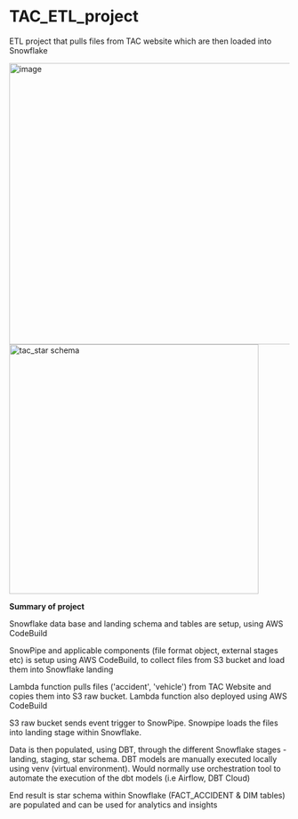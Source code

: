 # TAC_ETL_project
ETL project that pulls files from TAC website which are then loaded into Snowflake


<img width="505" alt="image" src="https://github.com/user-attachments/assets/238f2ce5-6b2a-4cab-86e5-10172dc50a0c">

<img width="448" alt="tac_star schema" src="https://github.com/user-attachments/assets/ffa91e3c-eb7d-46de-8cb0-e96989c3ba75" />



**Summary of project**

Snowflake data base and landing schema and tables are setup, using AWS CodeBuild

SnowPipe and applicable components (file format object, external stages etc) is setup using AWS CodeBuild, to collect files from S3 bucket and load them into Snowflake landing

Lambda function pulls files ('accident', 'vehicle') from TAC Website and copies them into S3 raw bucket. Lambda function also deployed using AWS CodeBuild

S3 raw bucket sends event trigger to SnowPipe. Snowpipe loads the files into landing stage within Snowflake.

Data is then populated, using DBT, through the different Snowflake stages - landing, staging, star schema. 
DBT models are manually executed locally using venv (virtual environment). Would normally use orchestration tool to automate the execution of the dbt models (i.e Airflow, DBT Cloud)

End result is star schema within Snowflake (FACT_ACCIDENT & DIM tables) are populated and can be used for analytics and insights


